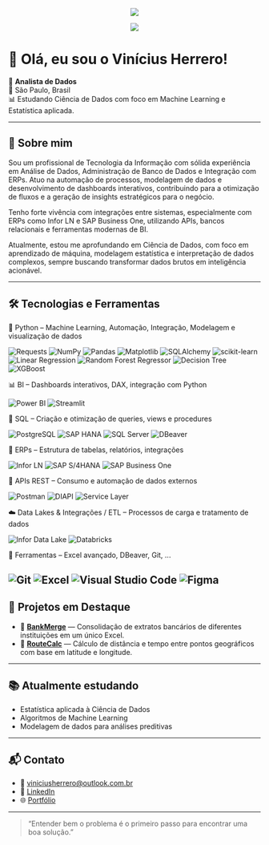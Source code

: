 <!-- Banner topo -->
<p align="center">
  <img src="https://capsule-render.vercel.app/api?type=waving&color=0:0A66C2,100:0072b1&height=200&section=header&text=Vinícius%20Herrero&fontSize=40&fontColor=ffffff" />
</p>

<p align="center">
  <img src="https://readme-typing-svg.herokuapp.com?font=Fira+Code&weight=500&size=22&pause=1000&center=true&vCenter=true&width=435&lines=Analista+de+Dados;Especialista+em+Automação;Power+BI+%7C+Python+%7C+SQL;Transformando+dados+em+decisões" />
</p>

# 👋 Olá, eu sou o Vinícius Herrero!

🎯 **Analista de Dados**  
📍 São Paulo, Brasil  
📊 Estudando Ciência de Dados com foco em Machine Learning e Estatística aplicada.

---

## 🧠 Sobre mim

Sou um profissional de Tecnologia da Informação com sólida experiência em Análise de Dados, Administração de Banco de Dados e Integração com ERPs. Atuo na automação de processos, modelagem de dados e desenvolvimento de dashboards interativos, contribuindo para a otimização de fluxos e a geração de insights estratégicos para o negócio.

Tenho forte vivência com integrações entre sistemas, especialmente com ERPs como Infor LN e SAP Business One, utilizando APIs, bancos relacionais e ferramentas modernas de BI.

Atualmente, estou me aprofundando em Ciência de Dados, com foco em aprendizado de máquina, modelagem estatística e interpretação de dados complexos, sempre buscando transformar dados brutos em inteligência acionável.

---

## 🛠️ Tecnologias e Ferramentas






🐍 Python – Machine Learning, Automação, Integração, Modelagem e visualização de dados

![Requests](https://img.shields.io/badge/-Requests-2D5D89?style=for-the-badge&logo=python&logoColor=white)
![NumPy](https://img.shields.io/badge/-NumPy-013243?style=for-the-badge&logo=numpy&logoColor=white)
![Pandas](https://img.shields.io/badge/-Pandas-150458?style=for-the-badge&logo=pandas&logoColor=white)
![Matplotlib](https://img.shields.io/badge/-Matplotlib-11557C?style=for-the-badge&logo=plotly&logoColor=white)
![SQLAlchemy](https://img.shields.io/badge/-SQLAlchemy-FF6C37?style=for-the-badge&logo=python&logoColor=white)
![scikit-learn](https://img.shields.io/badge/-scikit--learn-F7931E?style=for-the-badge&logo=scikit-learn&logoColor=white)
![Linear Regression](https://img.shields.io/badge/-Linear%20Regression-4CAF50?style=for-the-badge&logo=python&logoColor=white)
![Random Forest Regressor](https://img.shields.io/badge/-Random%20Forest%20Regressor-8BC34A?style=for-the-badge&logo=python&logoColor=white)
![Decision Tree](https://img.shields.io/badge/-Decision%20Tree-CDDC39?style=for-the-badge&logo=python&logoColor=white)
![XGBoost](https://img.shields.io/badge/-XGBoost-FF6E00?style=for-the-badge&logo=xgboost&logoColor=white)

📊 BI – Dashboards interativos, DAX, integração com Python

![Power BI](https://img.shields.io/badge/-Power%20BI-F2C811?style=for-the-badge&logo=powerbi&logoColor=black)
![Streamlit](https://img.shields.io/badge/-Streamlit-FF4B4B?style=for-the-badge&logo=streamlit&logoColor=white)

🧠 SQL – Criação e otimização de queries, views e procedures

![PostgreSQL](https://img.shields.io/badge/-PostgreSQL-336791?style=for-the-badge&logo=postgresql&logoColor=white)
![SAP HANA](https://img.shields.io/badge/-SAP%20HANA-0FAAFF?style=for-the-badge&logo=sap&logoColor=white)
![SQL Server](https://img.shields.io/badge/-SQL%20Server-CC2927?style=for-the-badge&logo=microsoftsqlserver&logoColor=white)
![DBeaver](https://img.shields.io/badge/-DBeaver-372923?style=for-the-badge&logo=dbeaver&logoColor=white)

🏢 ERPs – Estrutura de tabelas, relatórios, integrações

![Infor LN](https://img.shields.io/badge/-Infor%20LN-FF0000?style=for-the-badge&logo=ibm&logoColor=white)
![SAP S/4HANA](https://img.shields.io/badge/-SAP%20S%2F4HANA-0FAAFF?style=for-the-badge&logo=sap&logoColor=white)
![SAP Business One](https://img.shields.io/badge/-SAP%20Business%20One-000000?style=for-the-badge&logo=sap&logoColor=white)

🔁 APIs REST – Consumo e automação de dados externos

![Postman](https://img.shields.io/badge/-Postman-FF6C37?style=for-the-badge&logo=postman&logoColor=white)
![DIAPI](https://img.shields.io/badge/-SAP%20DIAPI-000000?style=for-the-badge&logo=sap&logoColor=white)
![Service Layer](https://img.shields.io/badge/-SAP%20Service%20Layer-3C3C3C?style=for-the-badge&logo=powerbi&logoColor=yellow)

☁️ Data Lakes & Integrações / ETL – Processos de carga e tratamento de dados

![Infor Data Lake](https://img.shields.io/badge/-Data%20Lake-1F6FEB?style=for-the-badge&logo=azuredevops&logoColor=white)
![Databricks](https://img.shields.io/badge/Databricks-FF342E?style=for-the-badge&logo=databricks&logoColor=white)


🧰 Ferramentas – Excel avançado, DBeaver, Git, ...

![Git](https://img.shields.io/badge/-Git-F05032?style=for-the-badge&logo=git&logoColor=white)
![Excel](https://img.shields.io/badge/-Excel-217346?style=for-the-badge&logo=microsoftexcel&logoColor=white)
![Visual Studio Code](https://img.shields.io/badge/-VS%20Code-007ACC?style=for-the-badge&logo=visual-studio-code&logoColor=white)
![Figma](https://img.shields.io/badge/-Figma-150458?style=for-the-badge&logo=figma&logoColor=white)
---

## 🚀 Projetos em Destaque

- 📌 **[BankMerge](https://github.com/Vinicius-Herrero/BankMerge)** — Consolidação de extratos bancários de diferentes instituições em um único Excel.
- 📌 **[RouteCalc](https://github.com/Vinicius-Herrero/RouteCalc)** — Cálculo de distância e tempo entre pontos geográficos com base em latitude e longitude.

---

## 📚 Atualmente estudando

- Estatística aplicada à Ciência de Dados  
- Algoritmos de Machine Learning  
- Modelagem de dados para análises preditivas  

---

## 📬 Contato

- 📧 viniciusherrero@outlook.com.br
- 💼 [LinkedIn](https://www.linkedin.com/in/vinicius-herrero/)  
- 🌐 [Portfólio](https://vinicius-herrero.github.io/Portifolio/Projetos/Vin%C3%ADcius%20Herrero.html#)


---

> “Entender bem o problema é o primeiro passo para encontrar uma boa solução.”  
